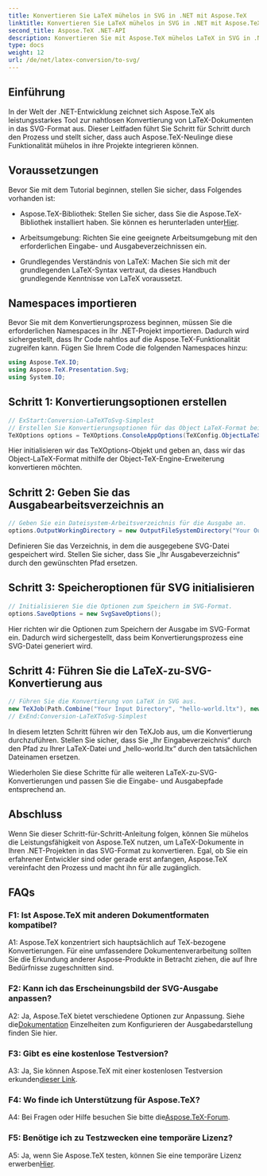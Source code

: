 ```yaml
---
title: Konvertieren Sie LaTeX mühelos in SVG in .NET mit Aspose.TeX
linktitle: Konvertieren Sie LaTeX mühelos in SVG in .NET mit Aspose.TeX
second_title: Aspose.TeX .NET-API
description: Konvertieren Sie mit Aspose.TeX mühelos LaTeX in SVG in .NET. Optimieren Sie Ihre Dokumentenverarbeitung mit dieser intuitiven und leistungsstarken Bibliothek.
type: docs
weight: 12
url: /de/net/latex-conversion/to-svg/
---
```

## Einführung

In der Welt der .NET-Entwicklung zeichnet sich Aspose.TeX als leistungsstarkes Tool zur nahtlosen Konvertierung von LaTeX-Dokumenten in das SVG-Format aus. Dieser Leitfaden führt Sie Schritt für Schritt durch den Prozess und stellt sicher, dass auch Aspose.TeX-Neulinge diese Funktionalität mühelos in ihre Projekte integrieren können.

## Voraussetzungen

Bevor Sie mit dem Tutorial beginnen, stellen Sie sicher, dass Folgendes vorhanden ist:

-  Aspose.TeX-Bibliothek: Stellen Sie sicher, dass Sie die Aspose.TeX-Bibliothek installiert haben. Sie können es herunterladen unter[Hier](https://releases.aspose.com/tex/net/).

- Arbeitsumgebung: Richten Sie eine geeignete Arbeitsumgebung mit den erforderlichen Eingabe- und Ausgabeverzeichnissen ein.

- Grundlegendes Verständnis von LaTeX: Machen Sie sich mit der grundlegenden LaTeX-Syntax vertraut, da dieses Handbuch grundlegende Kenntnisse von LaTeX voraussetzt.

## Namespaces importieren

Bevor Sie mit dem Konvertierungsprozess beginnen, müssen Sie die erforderlichen Namespaces in Ihr .NET-Projekt importieren. Dadurch wird sichergestellt, dass Ihr Code nahtlos auf die Aspose.TeX-Funktionalität zugreifen kann. Fügen Sie Ihrem Code die folgenden Namespaces hinzu:

```csharp
using Aspose.TeX.IO;
using Aspose.TeX.Presentation.Svg;
using System.IO;
```

## Schritt 1: Konvertierungsoptionen erstellen

```csharp
// ExStart:Conversion-LaTeXToSvg-Simplest
// Erstellen Sie Konvertierungsoptionen für das Object LaTeX-Format bei der Erweiterung der Object TeX-Engine.
TeXOptions options = TeXOptions.ConsoleAppOptions(TeXConfig.ObjectLaTeX);
```

Hier initialisieren wir das TeXOptions-Objekt und geben an, dass wir das Object-LaTeX-Format mithilfe der Object-TeX-Engine-Erweiterung konvertieren möchten.

## Schritt 2: Geben Sie das Ausgabearbeitsverzeichnis an

```csharp
// Geben Sie ein Dateisystem-Arbeitsverzeichnis für die Ausgabe an.
options.OutputWorkingDirectory = new OutputFileSystemDirectory("Your Output Directory");
```

Definieren Sie das Verzeichnis, in dem die ausgegebene SVG-Datei gespeichert wird. Stellen Sie sicher, dass Sie „Ihr Ausgabeverzeichnis“ durch den gewünschten Pfad ersetzen.

## Schritt 3: Speicheroptionen für SVG initialisieren

```csharp
// Initialisieren Sie die Optionen zum Speichern im SVG-Format.
options.SaveOptions = new SvgSaveOptions();
```

Hier richten wir die Optionen zum Speichern der Ausgabe im SVG-Format ein. Dadurch wird sichergestellt, dass beim Konvertierungsprozess eine SVG-Datei generiert wird.

## Schritt 4: Führen Sie die LaTeX-zu-SVG-Konvertierung aus

```csharp
// Führen Sie die Konvertierung von LaTeX in SVG aus.
new TeXJob(Path.Combine("Your Input Directory", "hello-world.ltx"), new SvgDevice(), options).Run();
// ExEnd:Conversion-LaTeXToSvg-Simplest
```

In diesem letzten Schritt führen wir den TeXJob aus, um die Konvertierung durchzuführen. Stellen Sie sicher, dass Sie „Ihr Eingabeverzeichnis“ durch den Pfad zu Ihrer LaTeX-Datei und „hello-world.ltx“ durch den tatsächlichen Dateinamen ersetzen.

Wiederholen Sie diese Schritte für alle weiteren LaTeX-zu-SVG-Konvertierungen und passen Sie die Eingabe- und Ausgabepfade entsprechend an.

## Abschluss

Wenn Sie dieser Schritt-für-Schritt-Anleitung folgen, können Sie mühelos die Leistungsfähigkeit von Aspose.TeX nutzen, um LaTeX-Dokumente in Ihren .NET-Projekten in das SVG-Format zu konvertieren. Egal, ob Sie ein erfahrener Entwickler sind oder gerade erst anfangen, Aspose.TeX vereinfacht den Prozess und macht ihn für alle zugänglich.

## FAQs

### F1: Ist Aspose.TeX mit anderen Dokumentformaten kompatibel?

A1: Aspose.TeX konzentriert sich hauptsächlich auf TeX-bezogene Konvertierungen. Für eine umfassendere Dokumentenverarbeitung sollten Sie die Erkundung anderer Aspose-Produkte in Betracht ziehen, die auf Ihre Bedürfnisse zugeschnitten sind.

### F2: Kann ich das Erscheinungsbild der SVG-Ausgabe anpassen?

 A2: Ja, Aspose.TeX bietet verschiedene Optionen zur Anpassung. Siehe die[Dokumentation](https://reference.aspose.com/tex/net/) Einzelheiten zum Konfigurieren der Ausgabedarstellung finden Sie hier.

### F3: Gibt es eine kostenlose Testversion?

 A3: Ja, Sie können Aspose.TeX mit einer kostenlosen Testversion erkunden[dieser Link](https://releases.aspose.com/).

### F4: Wo finde ich Unterstützung für Aspose.TeX?

 A4: Bei Fragen oder Hilfe besuchen Sie bitte die[Aspose.TeX-Forum](https://forum.aspose.com/c/tex/47).

### F5: Benötige ich zu Testzwecken eine temporäre Lizenz?

 A5: Ja, wenn Sie Aspose.TeX testen, können Sie eine temporäre Lizenz erwerben[Hier](https://purchase.aspose.com/temporary-license/).